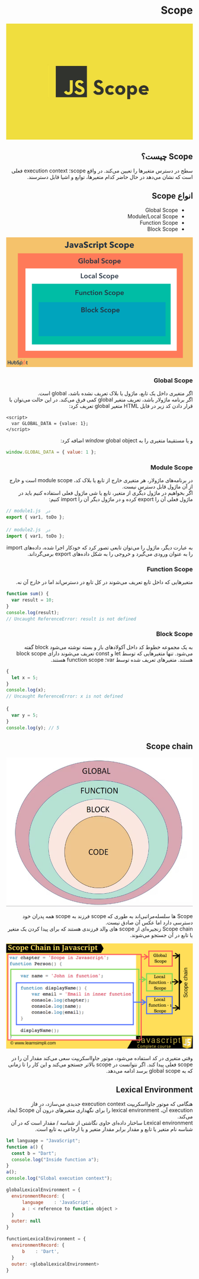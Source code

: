 <h1 dir="rtl">
Scope
</h1>

<div align="center">
  
![Scope](https://raw.githubusercontent.com/hosseinimh/javascript-tutorial/main/assets/scope.jpg)
</div>

<h2 dir="rtl">
Scope چیست؟
</h2>

<div dir="rtl">
سطح در دسترس متغیرها را تعیین می‌کند. در واقع scope؛ execution context فعلی است که نشان می‌دهد در حال حاضر کدام متغیرها، توابع و اشیا قابل دسترسند.
</div>

<h2 dir="rtl">
انواع Scope
	</h2>

<ul dir="rtl">
	<li>Global Scope</li>
		<li>Module/Local Scope</li>
		<li>Function Scope</li>
		<li>Block Scope</li>
</ul>

<div align="center">
  
![Scope](https://raw.githubusercontent.com/hosseinimh/javascript-tutorial/main/assets/scope.png)
</div>

<h3 dir="rtl">
Global Scope
	</h3>
<div dir="rtl">
اگر متغیری داخل یک تابع، ماژول یا بلاک تعریف نشده باشد، global است.
	</br>
	اگر برنامه ماژولار باشد، تعریف متغیر global کمی فرق می‌کند. در این حالت می‌توان با قرار دادن کد زیر در فایل HTML متغیر global تعریف کرد:
</div>

```
<script>
  var GLOBAL_DATA = {value: 1};
</script>
```

<div dir="rtl">
	و یا مستقیما متغیری را به <i>window</i> global object اضافه کرد:
	</div>

```js
window.GLOBAL_DATA = { value: 1 };
```

<h3 dir="rtl">
Module Scope
	</h3>
	
<div dir="rtl">
در برنامه‌های ماژولار، هر متغیری خارج از تابع یا بلاک کد، module scope است و خارج از آن ماژول قابل دسترس نیست.
<br/>
اگر بخواهیم در ماژول دیگری از متغیر، تابع یا شی ماژول فعلی استفاده کنیم باید در ماژول فعلی آن را export کرده و در ماژول دیگر آن را import کنیم:
</div>

```js
// module1.js  در
export { var1, toDo };

// module2.js  در
import { var1, toDo };
```

<div dir="rtl">
به عبارت دیگر، ماژول را می‌توان تابعی تصور کرد که خودکار اجرا شده، داده‌های import را به عنوان ورودی می‌گیرد و خروجی را به شکل داده‌های export برمی‌گرداند.
</div>

<h3 dir="rtl">
Function Scope
	</h3>
<div dir="rtl">
متغیرهایی که داخل تابع تعریف می‌شوند در کل تابع در دسترس‌اند اما در خارج آن نه.
</div>

```js
function sum() {
  var result = 10;
}
console.log(result);
// Uncaught ReferenceError: result is not defined
```

<h3 dir="rtl">
Block Scope
	</h3>
<div dir="rtl">
به یک مجموعه خطوط کد داخل آکولادهای باز و بسته نوشته می‌شود block گفته می‌شود. تنها متغیرهایی که توسط let و const تعریف می‌شوند دارای block scope هستند. متغیرهای تعریف شده توسط var؛ function scope هستند.
</div>

```js
{
  let x = 5;
}
console.log(x);
// Uncaught ReferenceError: x is not defined

{
  var y = 5;
}
console.log(y); // 5
```

<h2 dir="rtl">
Scope chain
	</h2>

<div align="center">

![Scope chain](https://raw.githubusercontent.com/hosseinimh/javascript-tutorial/main/assets/scope_chain.jpg)

</div>

<div dir="rtl">
Scope ها سلسله‌مراتبی‌اند به طوری که scope فرزند به scope همه پدران خود دسترسی دارد اما عکس آن صادق نیست.
	<br/>
	Scope chain زنجیره‌ای از scope های والد فرزندی هستند که برای پیدا کردن یک متغیر یا تابع در آن جستجو می‌شوند.
	<br />
</div>

<div align="center">

![Scope chain](https://raw.githubusercontent.com/hosseinimh/javascript-tutorial/main/assets/scope_chain.png)

</div>

<div dir="rtl">
وقتی متغیری در کد استفاده می‌شود، موتور جاوااسکریپت سعی می‌کند مقدار آن را در scope فعلی پیدا کند. اگر نتوانست در scope بالاتر جستجو می‌کند و این کار را تا زمانی که به global scope برسد ادامه می‌دهد.
</div>

<h2 dir="rtl">
Lexical Environment
	</h2>
	
<div dir="rtl">
هنگامی که موتور جاوااسکریپت execution context جدیدی می‌سازد، در فاز execution آن، lexical environment را برای نگهداری متغیرهای درون آن Scope ایجاد می‌کند.
	<br />
	Lexical environment ساختار داده‌ای حاوی نگاشتی از شناسه / مقدار است که در آن شناسه نام متغیر یا تابع و مقدار برابر مقدار متغیر و یا ارجاعی به تابع است.
</div>

```js
let language = "JavaScript";
function a() {
  const b = "Dart";
  console.log("Inside function a");
}
a();
console.log("Global execution context");
```

```js
globalLexicalEnvironment = {
  environmentRecord: {
      language    : 'JavaScript',
      a : < reference to function object >
  }
  outer: null
}
```

```js
functionLexicalEnvironment = {
  environmentRecord: {
      b    : 'Dart',
  }
  outer: <globalLexicalEnvironment>
}
```
